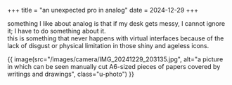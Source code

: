 +++
title = "an unexpected pro in analog"
date = 2024-12-29
+++

something I like about analog is that if my desk gets messy, I cannot ignore it; I have to do something about it. \
this is something that never happens with virtual interfaces because of the lack of disgust or physical limitation in those shiny and ageless icons.

{{ image(src="/images/camera/IMG_20241229_203135.jpg", alt="a picture in which can be seen manually cut A6-sized pieces of papers covered by writings and drawings", class="u-photo") }}

<!-- more -->
